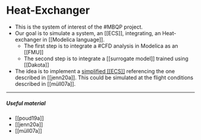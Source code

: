 # Heat-Exchanger

- This is the system of interest of the #MBQP project. 
- Our goal is to simulate a system, an [[ECS]], integrating, an Heat-exchanger in [[Modelica language]]. 	
	-	The first step is to integrate a #CFD analysis in Modelica as an [[FMU]]
	-	The second step is to integrate a [[surrogate model]] trained using [[Dakota]]  
- The idea is to implement a [simplified [[ECS]]](https://drive.google.com/file/d/1SZbT4-KJRGg5PQjVfKXZ-fCaWbSgWP5a/view?usp=sharing) referencing the one described in [[jenn20a]]. This could be simulated at the flight conditions described in [[müll07a]]. 

---




##### Useful material
- [[poud19a]]
- [[jenn20a]]
- [[müll07a]]